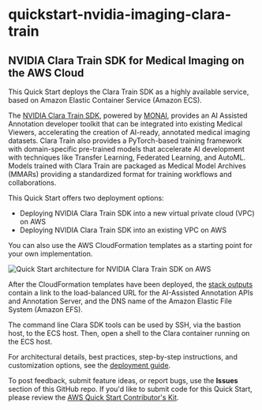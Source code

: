 # quickstart-nvidia-imaging-clara-train
## NVIDIA Clara Train SDK for Medical Imaging on the AWS Cloud

This Quick Start deploys the Clara Train SDK as a highly available service, based on Amazon Elastic Container Service (Amazon ECS).

The [NVIDIA Clara Train SDK](https://docs.nvidia.com/clara/), powered by [MONAI](https://monai.io/), provides an AI Assisted Annotation developer toolkit that can be integrated into existing Medical Viewers, accelerating the creation of AI-ready, annotated medical imaging datasets. Clara Train also provides a PyTorch-based training framework with domain-specific pre-trained models that accelerate AI development with techniques like Transfer Learning, Federated Learning, and AutoML. Models trained with Clara Train are packaged as Medical Model Archives (MMARs) providing a standardized format for training workflows and collaborations.

This Quick Start offers two deployment options:

- Deploying NVIDIA Clara Train SDK into a new virtual private cloud (VPC) on AWS
- Deploying NVIDIA Clara Train SDK into an existing VPC on AWS

You can also use the AWS CloudFormation templates as a starting point for your own implementation.

![Quick Start architecture for NVIDIA Clara Train SDK on AWS](https://d1.awsstatic.com/partner-network/QuickStart/datasheets/nvidia-clara-train-sdk-architecture-diagram.454bcb343ee0cc4e73e3a85a39ec236fcbab54b2.png)

After the CloudFormation templates have been deployed, the [stack outputs](http://docs.aws.amazon.com/AWSCloudFormation/latest/UserGuide/outputs-section-structure.html) contain a link to the load-balanced URL for the AI-Assisted Annotation APIs and Annotation Server, and the DNS name of the Amazon Elastic File System (Amazon EFS).

The command line Clara SDK tools can be used by SSH, via the bastion host, to the ECS host. Then, open a shell to the Clara container running on the ECS host.

For architectural details, best practices, step-by-step instructions, and customization options, see the 
[deployment guide](https://fwd.aws/bzV9V).

To post feedback, submit feature ideas, or report bugs, use the **Issues** section of this GitHub repo.
If you'd like to submit code for this Quick Start, please review the [AWS Quick Start Contributor's Kit](https://aws-quickstart.github.io/). 
